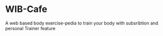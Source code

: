 # WIB-Cafe
A web based body exercise-pedia to train your body with subsribtion and personal Trainer feature
